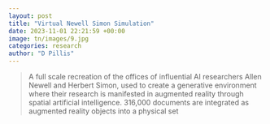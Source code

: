 ```yaml
---
layout: post
title: "Virtual Newell Simon Simulation"
date: 2023-11-01 22:21:59 +00:00
image: tn/images/9.jpg
categories: research
author: "D Pillis"
---
```


<blockquote> <p>A full scale recreation of the offices of influential AI researchers Allen Newell and Herbert Simon, used to create a generative environment where their research is manifested in augmented reality through spatial artificial intelligence. 316,000 documents are integrated as augmented reality objects into a physical set
 </p> </blockquote>
